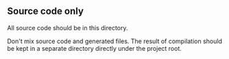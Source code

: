 ## Source code only

All source code should be in this directory.

Don't mix source code and generated files. The result of compilation
should be kept in a separate directory directly under the project
root.
